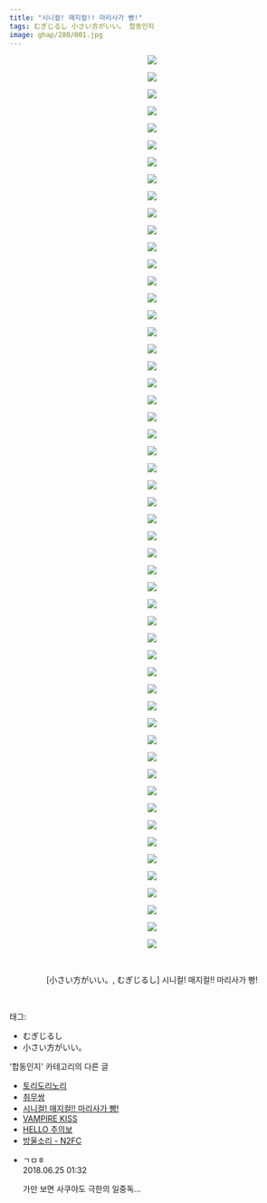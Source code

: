 ```yaml
---
title: "시니컬! 매지컬!! 마리사가 빵!"
tags: むぎじるし 小さい方がいい。 합동인지
image: ghap/280/001.jpg
---
```

<div class="article">
<p style="text-align: center; clear: none; float: none;"><img src="{{ site.nasurl }}/ghap/280/001.jpg"/></p>
<p style="text-align: center; clear: none; float: none;"><img src="{{ site.nasurl }}/ghap/280/002.jpg"/></p>
<p style="text-align: center; clear: none; float: none;"><img src="{{ site.nasurl }}/ghap/280/003.jpg"/></p>
<p style="text-align: center; clear: none; float: none;"><img src="{{ site.nasurl }}/ghap/280/004.jpg"/></p>
<p style="text-align: center; clear: none; float: none;"><img src="{{ site.nasurl }}/ghap/280/005.jpg"/></p>
<p style="text-align: center; clear: none; float: none;"><img src="{{ site.nasurl }}/ghap/280/006.jpg"/></p>
<p style="text-align: center; clear: none; float: none;"><img src="{{ site.nasurl }}/ghap/280/007.jpg"/></p>
<p style="text-align: center; clear: none; float: none;"><img src="{{ site.nasurl }}/ghap/280/008.jpg"/></p>
<p style="text-align: center; clear: none; float: none;"><img src="{{ site.nasurl }}/ghap/280/009.jpg"/></p>
<p style="text-align: center; clear: none; float: none;"><img src="{{ site.nasurl }}/ghap/280/010.jpg"/></p>
<p style="text-align: center; clear: none; float: none;"><img src="{{ site.nasurl }}/ghap/280/011.jpg"/></p>
<p style="text-align: center; clear: none; float: none;"><img src="{{ site.nasurl }}/ghap/280/012.jpg"/></p>
<p style="text-align: center; clear: none; float: none;"><img src="{{ site.nasurl }}/ghap/280/013.jpg"/></p>
<p style="text-align: center; clear: none; float: none;"><img src="{{ site.nasurl }}/ghap/280/014.jpg"/></p>
<p style="text-align: center; clear: none; float: none;"><img src="{{ site.nasurl }}/ghap/280/015.jpg"/></p>
<p style="text-align: center; clear: none; float: none;"><img src="{{ site.nasurl }}/ghap/280/016.jpg"/></p>
<p style="text-align: center; clear: none; float: none;"><img src="{{ site.nasurl }}/ghap/280/017.jpg"/></p>
<p style="text-align: center; clear: none; float: none;"><img src="{{ site.nasurl }}/ghap/280/018.jpg"/></p>
<p style="text-align: center; clear: none; float: none;"><img src="{{ site.nasurl }}/ghap/280/019.jpg"/></p>
<p style="text-align: center; clear: none; float: none;"><img src="{{ site.nasurl }}/ghap/280/020.jpg"/></p>
<p style="text-align: center; clear: none; float: none;"><img src="{{ site.nasurl }}/ghap/280/021.jpg"/></p>
<p style="text-align: center; clear: none; float: none;"><img src="{{ site.nasurl }}/ghap/280/022.jpg"/></p>
<p style="text-align: center; clear: none; float: none;"><img src="{{ site.nasurl }}/ghap/280/023.jpg"/></p>
<p style="text-align: center; clear: none; float: none;"><img src="{{ site.nasurl }}/ghap/280/024.jpg"/></p>
<p style="text-align: center; clear: none; float: none;"><img src="{{ site.nasurl }}/ghap/280/025.jpg"/></p>
<p style="text-align: center; clear: none; float: none;"><img src="{{ site.nasurl }}/ghap/280/026.jpg"/></p>
<p style="text-align: center; clear: none; float: none;"><img src="{{ site.nasurl }}/ghap/280/027.jpg"/></p>
<p style="text-align: center; clear: none; float: none;"><img src="{{ site.nasurl }}/ghap/280/028.jpg"/></p>
<p style="text-align: center; clear: none; float: none;"><img src="{{ site.nasurl }}/ghap/280/029.jpg"/></p>
<p style="text-align: center; clear: none; float: none;"><img src="{{ site.nasurl }}/ghap/280/030.jpg"/></p>
<p style="text-align: center; clear: none; float: none;"><img src="{{ site.nasurl }}/ghap/280/031.jpg"/></p>
<p style="text-align: center; clear: none; float: none;"><img src="{{ site.nasurl }}/ghap/280/032.jpg"/></p>
<p style="text-align: center; clear: none; float: none;"><img src="{{ site.nasurl }}/ghap/280/033.jpg"/></p>
<p style="text-align: center; clear: none; float: none;"><img src="{{ site.nasurl }}/ghap/280/034.jpg"/></p>
<p style="text-align: center; clear: none; float: none;"><img src="{{ site.nasurl }}/ghap/280/035.jpg"/></p>
<p style="text-align: center; clear: none; float: none;"><img src="{{ site.nasurl }}/ghap/280/036.jpg"/></p>
<p style="text-align: center; clear: none; float: none;"><img src="{{ site.nasurl }}/ghap/280/037.jpg"/></p>
<p style="text-align: center; clear: none; float: none;"><img src="{{ site.nasurl }}/ghap/280/038.jpg"/></p>
<p style="text-align: center; clear: none; float: none;"><img src="{{ site.nasurl }}/ghap/280/039.jpg"/></p>
<p style="text-align: center; clear: none; float: none;"><img src="{{ site.nasurl }}/ghap/280/040.jpg"/></p>
<p style="text-align: center; clear: none; float: none;"><img src="{{ site.nasurl }}/ghap/280/041.jpg"/></p>
<p style="text-align: center; clear: none; float: none;"><img src="{{ site.nasurl }}/ghap/280/042.jpg"/></p>
<p style="text-align: center; clear: none; float: none;"><img src="{{ site.nasurl }}/ghap/280/043.jpg"/></p>
<p style="text-align: center; clear: none; float: none;"><img src="{{ site.nasurl }}/ghap/280/044.jpg"/></p>
<p style="text-align: center; clear: none; float: none;"><img src="{{ site.nasurl }}/ghap/280/045.jpg"/></p>
<p style="text-align: center; clear: none; float: none;"><img src="{{ site.nasurl }}/ghap/280/046.jpg"/></p>
<p style="text-align: center; clear: none; float: none;"><img src="{{ site.nasurl }}/ghap/280/047.jpg"/></p>
<p style="text-align: center; clear: none; float: none;"><img src="{{ site.nasurl }}/ghap/280/048.jpg"/></p>
<p style="text-align: center; clear: none; float: none;"><img src="{{ site.nasurl }}/ghap/280/049.jpg"/></p>
<p style="text-align: center; clear: none; float: none;"><img src="{{ site.nasurl }}/ghap/280/050.jpg"/></p>
<p style="text-align: center; clear: none; float: none;"><img src="{{ site.nasurl }}/ghap/280/051.jpg"/></p>
<p style="text-align: center; clear: none; float: none;"><img src="{{ site.nasurl }}/ghap/280/052.jpg"/></p>
<p style="text-align: center; clear: none; float: none;"><img src="{{ site.nasurl }}/ghap/280/053.jpg"/></p>
<p style="text-align: center; clear: none; float: none;"><br/></p>
<p style="text-align: center; clear: none; float: none;">[小さい方がいい。, むぎじるし] 시니컬! 매지컬!! 마리사가 빵!</p>
<p><br/></p>
</div><div class="tagTrail">
<p>태그: </p>
<ul>
<li>むぎじるし</li>
<li>小さい方がいい。</li>
</ul>
</div><div class="another">
<p>'합동인지' 카테고리의 다른 글</p>
<ul>
<li><a href="/2016-06-21-ghap_398">토리도리노리</a></li>
<li><a href="/2016-06-20-ghap_303">취무쌍</a></li>
<li><a href="/2016-06-19-ghap_280">시니컬! 매지컬!! 마리사가 빵!</a></li>
<li><a href="/2016-06-19-ghap_250">VAMPIRE KISS</a></li>
<li><a href="/2016-06-18-ghap_170">HELLO 주의보</a></li>
<li><a href="/2016-06-18-ghap_167">방울소리 - N2FC</a></li>
</ul>
</div><div class="cb_module cb_fluid">
<div class="cb_wrt cb_profile">
<div class="comment">
<ul>
<li class="cb_thumb_off" id="comment15276398">
<div class="cb_comment_area">
<div class="cb_info_area">
<div class="cb_section">
<span class="cb_nick_name">ㄱㅁㅎ</span>
</div>
<div class="cb_section">
<span class="cb_date">2018.06.25 01:32 </span>
</div>
</div>
<div class="cb_dsc_comment">
<p class="cb_dsc">
											가만 보면 사쿠야도 극한의 일중독...
										</p>
</div>
</div></li>
</ul>
</div>
</div><!-- commentList close -->
</div>